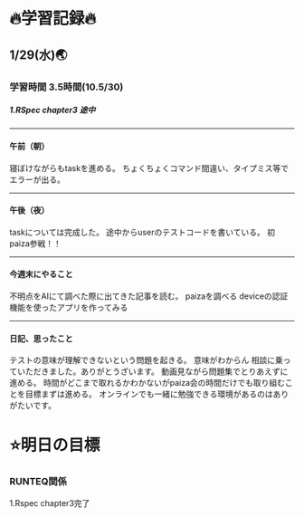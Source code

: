 # 🔥学習記録🔥
## 1/29(水)🌏
### 学習時間  3.5時間(10.5/30)
##### 1.RSpec chapter3 途中

***
#### 午前（朝）
寝ぼけながらもtaskを進める。
ちょくちょくコマンド間違い、タイプミス等でエラーが出る。

***
#### 午後（夜）
taskについては完成した。
途中からuserのテストコードを書いている。
初paiza参戦！！

***
#### 今週末にやること
不明点をAIにて調べた際に出てきた記事を読む。
paizaを調べる
deviceの認証機能を使ったアプリを作ってみる

***
#### 日記、思ったこと
テストの意味が理解できないという問題を起きる。
意味がわからん
相談に乗っていただきました。ありがとうざいます。
動画見ながら問題集でとりあえずに進める。
時間がどこまで取れるかわかないがpaiza会の時間だけでも取り組むことを目標まずは進める。
オンラインでも一緒に勉強できる環境があるのはありがたいです。

# ⭐️明日の目標
### RUNTEQ関係
1.Rspec chapter3完了
